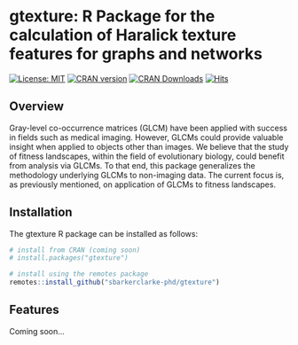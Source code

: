 # gtexture: R Package for the calculation of Haralick texture features for graphs and networks

[![License: MIT](https://img.shields.io/badge/License-MIT-blue.svg)](https://opensource.org/licenses/MIT)
[![CRAN version](http://www.r-pkg.org/badges/version/CoOccurR)](https://CRAN.R-project.org/package=CoOccurR)
[![CRAN Downloads](http://cranlogs.r-pkg.org/badges/grand-total/CoOccurR)](https://CRAN.R-project.org/package=CoOccurR)
[![Hits](https://hits.seeyoufarm.com/api/count/incr/badge.svg?url=https%3A%2F%2Fgithub.com%2Fsbarkerclarke-phd%2FCoOccurR&count_bg=%2379C83D&title_bg=%23555555&icon=&icon_color=%23E7E7E7&title=hits&edge_flat=false)](https://hits.seeyoufarm.com)

## Overview

Gray-level co-occurrence matrices (GLCM) have been applied with success in fields such as medical imaging.
However, GLCMs could provide valuable insight when applied to objects other than images.
We believe that the study of fitness landscapes, within the field of evolutionary biology, could benefit from analysis via GLCMs.
To that end, this package generalizes the methodology underlying GLCMs to non-imaging data.
The current focus is, as previously mentioned, on application of GLCMs to fitness landscapes.

## Installation

The gtexture R package can be installed as follows:

```r
# install from CRAN (coming soon)
# install.packages("gtexture")

# install using the remotes package
remotes::install_github("sbarkerclarke-phd/gtexture")
```

## Features

Coming soon...
